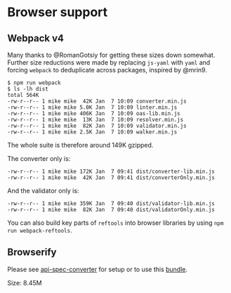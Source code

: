 # Browser support

## Webpack v4

Many thanks to @RomanGotsiy for getting these sizes down somewhat.
Further size reductions were made by replacing `js-yaml` with `yaml` and
forcing `webpack` to deduplicate across packages, inspired by @mrin9.

```shell
$ npm run webpack
$ ls -lh dist
total 564K
-rw-r--r-- 1 mike mike  42K Jan  7 10:09 converter.min.js
-rw-r--r-- 1 mike mike 5.0K Jan  7 10:09 linter.min.js
-rw-r--r-- 1 mike mike 406K Jan  7 10:09 oas-lib.min.js
-rw-r--r-- 1 mike mike  13K Jan  7 10:09 resolver.min.js
-rw-r--r-- 1 mike mike  82K Jan  7 10:09 validator.min.js
-rw-r--r-- 1 mike mike 2.5K Jan  7 10:09 walker.min.js
```

The whole suite is therefore around 149K gzipped.

The converter only is:

```shell
-rw-r--r-- 1 mike mike 172K Jan  7 09:41 dist/converter-lib.min.js
-rw-r--r-- 1 mike mike  42K Jan  7 09:41 dist/converterOnly.min.js
```

And the validator only is:

```shell
-rw-r--r-- 1 mike mike 359K Jan  7 09:40 dist/validator-lib.min.js
-rw-r--r-- 1 mike mike  82K Jan  7 09:40 dist/validatorOnly.min.js
```

You can also build key parts of `reftools` into browser libraries by using `npm run webpack-reftools`.

## Browserify

Please see [api-spec-converter](https://github.com/LucyBot-Inc/api-spec-converter/) for setup or to use this [bundle](https://github.com/LucyBot-Inc/api-spec-converter/blob/master/dist/api-spec-converter.js).

Size: 8.45M
